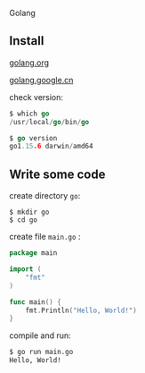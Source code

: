 Golang

## Install

[golang.org](https://golang.org)

[golang.google.cn](https://golang.google.cn)


check version:

```go
$ which go
/usr/local/go/bin/go

$ go version 
go1.15.6 darwin/amd64
```


## Write some code

create directory `go`: 

```
$ mkdir go
$ cd go 
```

create file `main.go` :

```go
package main

import (
    "fmt"
)

func main() {
    fmt.Println("Hello, World!")
}
```

compile and run:

```sh
$ go run main.go
Hello, World!
```

